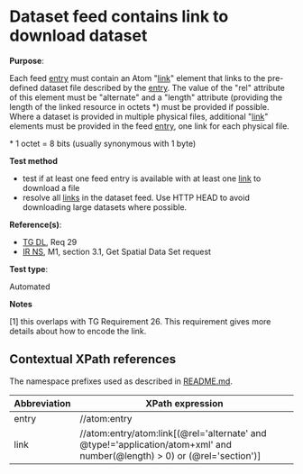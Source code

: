 # Dataset feed contains link to download dataset

**Purpose**:

Each feed [entry](#entry) must contain an Atom "[link](#downloadlink)" element that links to the pre-defined dataset file described by the [entry](#entry). The value of the "rel" attribute of this element must be "alternate" and a "length" attribute (providing the length of the linked resource in octets \*) must be provided if possible. Where a dataset is provided in multiple physical files, additional "[link](#downloadlink)" elements must be provided in the feed [entry](#entry), one link for each physical file.

\* 1 octet = 8 bits (usually synonymous with 1 byte)

**Test method**

* test if at least one feed entry is available with at least one [link](#downloadlink) to download a file
* resolve all [links](#downloadlink) in the dataset feed. Use HTTP HEAD to avoid downloading large datasets where possible.

**Reference(s)**:

* [TG DL](README.md#ref_TG_DL), Req 29
* [IR NS](README.md#ref_IR_NS), M1, section 3.1, Get Spatial Data Set request

**Test type**:

Automated

**Notes**

[1] this overlaps with TG Requirement 26. This requirement gives more details about how to encode the link.

## Contextual XPath references

The namespace prefixes used as described in [README.md](README.md#namespaces).

Abbreviation                                               |  XPath expression
---------------------------------------------------------- | -------------------------------------------------------------------------
entry <a name="entry"></a> | //atom:entry
link <a name="downloadlink"></a> | //atom:entry/atom:link[(@rel='alternate' and @type!='application/atom+xml' and number(@length) > 0) or (@rel='section')]
